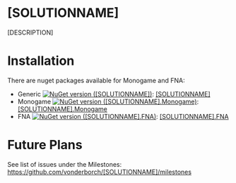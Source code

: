 # [SOLUTIONNAME]
[DESCRIPTION]

# Installation
There are nuget packages available for Monogame and FNA:
- Generic [![NuGet version ([SOLUTIONNAME])](https://img.shields.io/nuget/v/[SOLUTIONNAME].svg?style=flat-square)](https://www.nuget.org/packages/[SOLUTIONNAME]/): [[SOLUTIONNAME]](https://www.nuget.org/packages/[SOLUTIONNAME]/)
- Monogame [![NuGet version ([SOLUTIONNAME].Monogame)](https://img.shields.io/nuget/v/[SOLUTIONNAME].Monogame.svg?style=flat-square)](https://www.nuget.org/packages/[SOLUTIONNAME].Monogame/): [[SOLUTIONNAME].Monogame](https://www.nuget.org/packages/[SOLUTIONNAME].Monogame/)
- FNA [![NuGet version ([SOLUTIONNAME].FNA)](https://img.shields.io/nuget/v/[SOLUTIONNAME].FNA.svg?style=flat-square)](https://www.nuget.org/packages/[SOLUTIONNAME].FNA/): [[SOLUTIONNAME].FNA](https://www.nuget.org/packages/[SOLUTIONNAME].FNA/)

# Future Plans
See list of issues under the Milestones: https://github.com/vonderborch/[SOLUTIONNAME]/milestones
